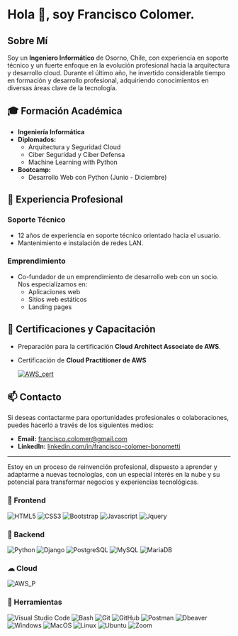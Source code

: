 # Hola 👋, soy Francisco Colomer.

## Sobre Mí

Soy un **Ingeniero Informático** de Osorno, Chile, con experiencia en soporte técnico y un fuerte enfoque en la evolución profesional hacia la arquitectura y desarrollo cloud. Durante el último año, he invertido considerable tiempo en formación y desarrollo profesional, adquiriendo conocimientos en diversas áreas clave de la tecnología.

## 🎓 Formación Académica

- **Ingeniería Informática**
- **Diplomados:**
  - Arquitectura y Seguridad Cloud
  - Ciber Seguridad y Ciber Defensa
  - Machine Learning with Python
- **Bootcamp:**
  - Desarrollo Web con Python (Junio - Diciembre)

## 💼 Experiencia Profesional

### Soporte Técnico
- 12 años de experiencia en soporte técnico orientado hacia el usuario.
- Mantenimiento e instalación de redes LAN.

### Emprendimiento
- Co-fundador de un emprendimiento de desarrollo web con un socio. Nos especializamos en:
  - Aplicaciones web
  - Sitios web estáticos
  - Landing pages

## 🏅 Certificaciones y Capacitación

- Preparación para la certificación **Cloud Architect Associate de AWS**.
- Certificación de **Cloud Practitioner de AWS**

  [![AWS_cert](https://images.credly.com/size/70x70/images/00634f82-b07f-4bbd-a6bb-53de397fc3a6/image.png)](https://www.credly.com/badges/f0281df3-b076-4354-849c-4c7bafb9f8f4/public_url)

## 📫 Contacto

Si deseas contactarme para oportunidades profesionales o colaboraciones, puedes hacerlo a través de los siguientes medios:

- **Email:** [francisco.colomer@gmail.com](mailto:francisco.colomer@gmail.com)
- **LinkedIn:** [linkedin.com/in/francisco-colomer-bonometti](https://www.linkedin.com/in/francisco-colomer-bonometti/)

---

Estoy en un proceso de reinvención profesional, dispuesto a aprender y adaptarme a nuevas tecnologías, con un especial interés en la nube y su potencial para transformar negocios y experiencias tecnológicas.



  
### 🎨 Frontend

![HTML5](https://img.shields.io/badge/HTML5-E34F26?style=for-the-badge&logo=html5&logoColor=white) ![CSS3](https://img.shields.io/badge/CSS3-1572B6?style=for-the-badge&logo=css3&logoColor=white) ![Bootstrap](https://img.shields.io/badge/Bootstrap-563D7C?style=for-the-badge&logo=bootstrap&logoColor=white) ![Javascript](https://img.shields.io/badge/Javascript-323330?style=for-the-badge&logo=javascript&logoColor=F7DF1E) ![Jquery](https://img.shields.io/badge/jQuery-0769AD?style=for-the-badge&logo=jquery&logoColor=white)

### 🔨 Backend

![Python](https://img.shields.io/badge/Python-3776AB?style=for-the-badge&logo=python&logoColor=white) ![Django](https://img.shields.io/badge/Django-092E20?style=for-the-badge&logo=django&logoColor=white) ![PostgreSQL](https://img.shields.io/badge/PostgreSQL-316192?style=for-the-badge&logo=postgresql&logoColor=white) ![MySQL](https://img.shields.io/badge/MySQL-005C84?style=for-the-badge&logo=mysql&logoColor=white) ![MariaDB](https://img.shields.io/badge/MariaDB-003545?style=for-the-badge&logo=mariadb&logoColor=white)

### ☁ Cloud

![AWS_P](https://img.shields.io/badge/Amazon_AWS-FF9900?style=for-the-badge&logo=amazonaws&logoColor=white)

### 📎 Herramientas

![Visual Studio Code](https://img.shields.io/badge/Visual%20Studio%20Code-007ACC?style=for-the-badge&logo=visual-studio-code&logoColor=white) ![Bash](https://img.shields.io/badge/Bash-121011?style=for-the-badge&logo=gnu-bash&logoColor=white) ![Git](https://img.shields.io/badge/git-%23F05033.svg?style=for-the-badge&logo=git&logoColor=white) ![GitHub](https://img.shields.io/badge/github-%23121011.svg?style=for-the-badge&logo=github&logoColor=white) ![Postman](https://img.shields.io/badge/Postman-FF6C37?style=for-the-badge&logo=postman&logoColor=white) ![Dbeaver](https://img.shields.io/badge/DBeaver-EE0000?style=for-the-badge&logo=dbeaver&logoColor=white) ![Windows](https://img.shields.io/badge/Windows-0078D6?style=for-the-badge&logo=windows&logoColor=white) ![MacOS](https://img.shields.io/badge/MacOS-000000?style=for-the-badge&logo=apple&logoColor=white) ![Linux](https://img.shields.io/badge/Linux-FCC624?style=for-the-badge&logo=linux&logoColor=black) ![Ubuntu](https://img.shields.io/badge/Ubuntu-E95420?style=for-the-badge&logo=ubuntu&logoColor=white) ![Zoom](https://img.shields.io/badge/Zoom-2D8CFF?style=for-the-badge&logo=zoom&logoColor=white)
